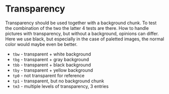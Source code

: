 Transparency
============

Transparency should be used together with a background chunk. To test the
combination of the two the latter 4 tests are there. How to handle pictures
with transparency, but without a background, opinions can differ. Here we use
black, but especially in the case of paletted images, the normal color would
maybe even be better.

- `tbw` - transparent + white background
- `tbg` - transparent + gray background
- `tbb` - transparent + black background
- `tby` - transparent + yellow background
- `tp0` - not transparent for reference
- `tp1` - transparent, but no background chunk
- `tm3` - multiple levels of transparency, 3 entries
